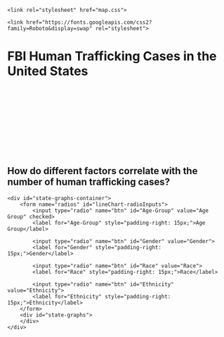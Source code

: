 
<html lang="en">
<head>
    <meta charset="UTF-8">
    <title>Human Trafficking in the US</title>
    <script src="https://d3js.org/d3.v5.min.js"></script>
    <script src="https://unpkg.com/topojson@3"></script>
    <script src="vis-updated.js"></script>
    <script src="https://cdnjs.cloudflare.com/ajax/libs/d3-tip/0.7.1/d3-tip.min.js"></script>


    <link rel="stylesheet" href="map.css">
<!--    <link rel="stylesheet" href="line-chart.css">-->

    <link href="https://fonts.googleapis.com/css2?family=Roboto&display=swap" rel="stylesheet">
</head>

<body>

<div id="mapdiv">
    <div class="heading">
        <h1>FBI Human Trafficking Cases in the United States</h1>
    </div>  
    <svg id="mapsvg_pr">
        <defs>
            <pattern id="hash" patternUnits="userSpaceOnUse" patternTransform="rotate(45)" width="8" height="8" x="0" y="0">
                <g id="hash-g">
                    <path d="M 0 0 L 0 10"></path>
                </g>
            </pattern>
          </defs>
    </svg>
</div>

<div class="State-Comparisons">
    <h2>How do different factors correlate with the number of human trafficking cases?</h2>



    <div id="state-graphs-container">
        <form name="radios" id="lineChart-radioInputs">
            <input type="radio" name="btn" id="Age-Group" value="Age Group" checked>
            <label for="Age-Group" style="padding-right: 15px;">Age Group</label>

            <input type="radio" name="btn" id="Gender" value="Gender">
            <label for="Gender" style="padding-right: 15px;">Gender</label>

            <input type="radio" name="btn" id="Race" value="Race">
            <label for="Race" style="padding-right: 15px;">Race</label>

            <input type="radio" name="btn" id="Ethnicity" value="Ethnicity">
            <label for="Ethnicity" style="padding-right: 15px;">Ethnicity</label>
        </form>
        <div id="state-graphs">
        </div>
    </div>
</div>

</body>
</html>

<!-- Line chart loading -->
<!--<script type="module" src="line-chart.js"></script>-->

<!-- Loading D3 v5 here -->
<script src="https://d3js.org/d3.v5.min.js"></script>
<script src="https://d3js.org/d3-array.v2.js"></script>
<script src="https://d3js.org/d3.v5.js"></script>


